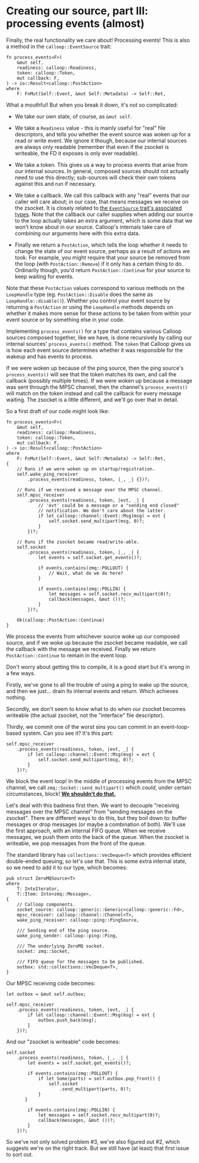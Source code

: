 # Creating our source, part III: processing events (almost)

Finally, the real functionality we care about! Processing events! This is also a method in the `calloop::EventSource` trait:

```rust,noplayground
fn process_events<F>(
    &mut self,
    readiness: calloop::Readiness,
    token: calloop::Token,
    mut callback: F,
) -> io::Result<calloop::PostAction>
where
    F: FnMut(Self::Event, &mut Self::Metadata) -> Self::Ret,
```

What a mouthful! But when you break it down, it's not so complicated:

- We take our own state, of course, as `&mut self`.

- We take a `Readiness` value - this is mainly useful for "real" file descriptors, and tells you whether the event source was woken up for a read or write event. We ignore it though, because our internal sources are always only readable (remember that even if the zsocket is writeable, the FD it exposes is only ever readable).

- We take a token. This gives us a way to process events that arise from our internal sources. In general, composed sources should not actually need to use this directly; sub-sources will check their own tokens against this and run if necessary.

- We take a callback. We call this callback with any "real" events that our caller will care about; in our case, that means messages we receive on the zsocket. It is closely related to [the `EventSource` trait's associated types](ch03-02-creating-our-source-part-1-our-types.md#associated-types). Note that the callback our caller supplies when adding our source to the loop actually takes an extra argument, which is some data that we won't know about in our source. Calloop's internals take care of combining our arguments here with this extra data.

- Finally we return a `PostAction`, which tells the loop whether it needs to change the state of our event source, perhaps as a result of actions we took. For example, you might require that your source be removed from the loop (with `PostAction::Remove`) if it only has a certain thing to do. Ordinarily though, you'd return `PostAction::Continue` for your source to keep waiting for events.

Note that these `PostAction` values correspond to various methods on the `LoopHandle` type (eg. `PostAction::Disable` does the same as `LoopHandle::disable()`). Whether you control your event source by returning a `PostAction` or using the `LoopHandle` methods depends on whether it makes more sense for these actions to be taken from within your event source or by something else in your code.

Implementing `process_events()` for a type that contains various Calloop sources composed together, like we have, is done recursively by calling our internal sources' `process_events()` method. The `token` that Calloop gives us is how each event source determines whether it was responsible for the wakeup and has events to process.

If we were woken up because of the ping source, then the ping source's `process_events()` will see that the token matches its own, and call the callback (possibly multiple times). If we were woken up because a message was sent through the MPSC channel, then the channel's `process_events()` will match on the token instead and call the callback for every message waiting. The zsocket is a little different, and we'll go over that in detail.

So a first draft of our code might look like:

```rust,noplayground
fn process_events<F>(
    &mut self,
    readiness: calloop::Readiness,
    token: calloop::Token,
    mut callback: F,
) -> io::Result<calloop::PostAction>
where
    F: FnMut(Self::Event, &mut Self::Metadata) -> Self::Ret,
{
    // Runs if we were woken up on startup/registration.
    self.wake_ping_receiver
        .process_events(readiness, token, |_, _| {})?;

    // Runs if we received a message over the MPSC channel.
    self.mpsc_receiver
        .process_events(readiness, token, |evt, _| {
            // 'evt' could be a message or a "sending end closed"
            // notification. We don't care about the latter.
            if let calloop::channel::Event::Msg(msg) = evt {
                self.socket.send_multipart(msg, 0)?;
            }
        })?;

	// Runs if the zsocket became read/write-able.
    self.socket
        .process_events(readiness, token, |_, _| {
            let events = self.socket.get_events()?;
        
            if events.contains(zmq::POLLOUT) {
                // Wait, what do we do here?
            }

            if events.contains(zmq::POLLIN) {
                let messages = self.socket.recv_multipart(0)?;
                callback(messages, &mut ())?;
            }
        })?;

    Ok(calloop::PostAction::Continue)
}
```

We process the events from whichever source woke up our composed source, and if we woke up because the zsocket became readable, we call the callback with the message we received. Finally we return `PostAction::Continue` to remain in the event loop.

Don't worry about getting this to compile, it is a good start but it's wrong in a few ways.

Firstly, we've gone to all the trouble of using a ping to wake up the source, and then we just... drain its internal events and return. Which achieves nothing.

Secondly, we don't seem to know what to do when our zsocket becomes writeable (the actual zsocket, not the "interface" file descriptor).

Thirdly, we commit one of the worst sins you can commit in an event-loop-based system. Can you see it? It's this part:

```rust,noplayground
self.mpsc_receiver
    .process_events(readiness, token, |evt, _| {
        if let calloop::channel::Event::Msg(msg) = evt {
            self.socket.send_multipart(msg, 0)?;
        }
    })?;
```

We block the event loop! In the middle of processing events from the MPSC channel, we call `zmq::Socket::send_multipart()` which *could*, under certain circumstances, block! [**We shouldn't do that.**](ch01-00-how-an-event-loop-works.md#never-block-the-loop)

Let's deal with this badness first then. We want to decouple "receiving messages over the MPSC channel" from "sending messages on the zsocket". There are different ways to do this, but they boil down to: buffer messages or drop messages (or maybe a combination of both). We'll use the first approach, with an internal FIFO queue. When we receive messages, we push them onto the back of the queue. When the zsocket is writeable, we pop messages from the front of the queue.

The standard library has `collections::VecDeque<T>` which provides efficient double-ended queuing, so let's use that. This is some extra internal state, so we need to add it to our type, which becomes:

```rust,noplayground
pub struct ZeroMQSource<T>
where
    T: IntoIterator,
    T::Item: Into<zmq::Message>,
{
    // Calloop components.
    socket_source: calloop::generic::Generic<calloop::generic::Fd>,
    mpsc_receiver: calloop::channel::Channel<T>,
    wake_ping_receiver: calloop::ping::PingSource,

    /// Sending end of the ping source.
    wake_ping_sender: calloop::ping::Ping,

    /// The underlying ZeroMQ socket.
    socket: zmq::Socket,

    /// FIFO queue for the messages to be published.
    outbox: std::collections::VecDeque<T>,
}
```

Our MPSC receiving code becomes:

```rust,noplayground
let outbox = &mut self.outbox;

self.mpsc_receiver
    .process_events(readiness, token, |evt, _| {
        if let calloop::channel::Event::Msg(msg) = evt {
            outbox.push_back(msg);
        }
    })?;
```

And our "zsocket is writeable" code becomes:

```rust,noplayground
self.socket
    .process_events(readiness, token, |_, _| {
        let events = self.socket.get_events()?;
    
        if events.contains(zmq::POLLOUT) {
            if let Some(parts) = self.outbox.pop_front() {
                self.socket
                    .send_multipart(parts, 0)?;
            }
       }

        if events.contains(zmq::POLLIN) {
            let messages = self.socket.recv_multipart(0)?;
            callback(messages, &mut ())?;
        }
    })?;

```

So we've not only solved problem #3, we've also figured out #2, which suggests we're on the right track. But we still have (at least) that first issue to sort out.